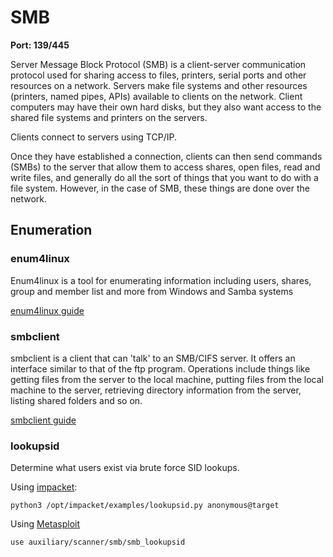 # SMB
**Port: 139/445**

Server Message Block Protocol (SMB) is a client-server communication protocol used for sharing access to files, printers, serial ports and other resources on a network. 
Servers make file systems and other resources (printers, named pipes, APIs) available to clients on the network. Client computers may have their own hard disks, but they also want access to the shared file systems and printers on the servers.

Clients connect to servers using TCP/IP.

Once they have established a connection, clients can then send commands (SMBs) to the server that allow them to access shares, open files, read and write files, and generally do all the sort of things that you want to do with a file system. However, in the case of SMB, these things are done over the network.


## Enumeration

### enum4linux

Enum4linux is a tool for enumerating information including users, shares, group and member list and more from Windows and Samba systems

[enum4linux guide](tools/enum4linux)

### smbclient

smbclient is a client that can 'talk' to an SMB/CIFS server. It offers an interface similar to that of the ftp program. Operations include things like getting files from the server to the local machine, putting files from the local machine to the server, retrieving directory information from the server, listing shared folders and so on.

[smbclient guide](tools/smbclient)

### lookupsid

Determine what users exist via brute force SID lookups.

Using [impacket](tools/impacket###lookupsid):

`python3 /opt/impacket/examples/lookupsid.py anonymous@target`

Using [Metasploit](tools/Metasploit###lookupsid)

`use auxiliary/scanner/smb/smb_lookupsid`




